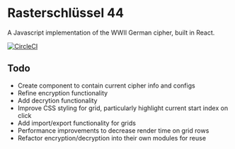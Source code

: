 # Rasterschlüssel 44
A Javascript implementation of the WWII German cipher, built in React.

[![CircleCI](https://dl.circleci.com/status-badge/img/gh/aglovaile/rs44/tree/main.svg?style=svg)](https://dl.circleci.com/status-badge/redirect/gh/aglovaile/rs44/tree/main)

## Todo
- Create component to contain current cipher info and configs
- Refine encryption functionality
- Add decrytion functionality
- Improve CSS styling for grid, particularly highlight current start index on click
- Add import/export functionality for grids
- Performance improvements to decrease render time on grid rows
- Refactor encryption/decryption into their own modules for reuse
